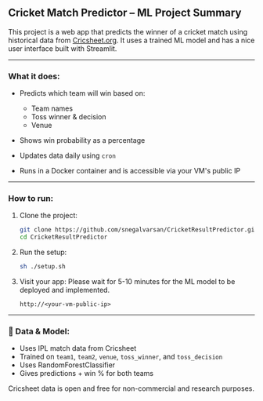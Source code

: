 ## Cricket Match Predictor – ML Project Summary

This project is a web app that predicts the winner of a cricket match using historical data from [Cricsheet.org](https://cricsheet.org). It uses a trained ML model and has a nice user interface built with Streamlit.

---

### What it does:

* Predicts which team will win based on:

  * Team names
  * Toss winner & decision
  * Venue
* Shows win probability as a percentage
* Updates data daily using `cron`
* Runs in a Docker container and is accessible via your VM's public IP

---

### How to run:

1. Clone the project:

   ```bash
   git clone https://github.com/snegalvarsan/CricketResultPredictor.git
   cd CricketResultPredictor
   ```

2. Run the setup:

   ```bash
   sh ./setup.sh
   ```

3. Visit your app:
   Please wait for 5-10 minutes for the ML model to be deployed and implemented.
   ```
   http://<your-vm-public-ip>
   ```
---

### 🧠 Data & Model:

* Uses IPL match data from Cricsheet
* Trained on `team1`, `team2`, `venue`, `toss_winner`, and `toss_decision`
* Uses RandomForestClassifier
* Gives predictions + win % for both teams

 Cricsheet data is open and free for non-commercial and research purposes.
